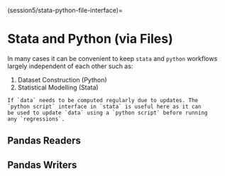 (session5/stata-python-file-interface)=
# Stata and Python (via Files)

In many cases it can be convenient to keep `stata` and `python`
workflows largely independent of each other such as:

1. Dataset Construction (Python)
2. Statistical Modelling (Stata)

```{note}
If `data` needs to be computed regularly due to updates. The
`python script` interface in `stata` is useful here as it can
be used to update `data` using a `python script` before running
any `regressions`.
```

## Pandas Readers

## Pandas Writers
